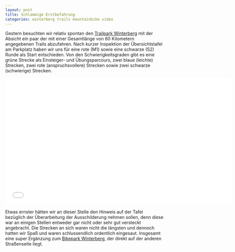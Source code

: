 ```yaml
---
layout: post
title: Schlammige Erstbefahrung
categories: winterberg trails mountainbike video
---
```


Gestern besuchten wir relativ spontan den [Trailpark Winterberg](http://www.trailpark-winterberg.de/) mit der Absicht ein paar der mit einer Gesamtlänge von 60 Kilometern angegebenen Trails abzufahren. Nach kurzer Inspektion der Übersichtstafel am Parkplatz haben wir uns für eine rote (M1) sowie eine schwarze (S2) Runde als Start entschieden. Von den Schwierigkeitsgraden gibt es eine grüne Strecke als Einsteiger- und Übungsparcours, zwei blaue (leichte) Strecken, zwei rote (anspruchsvollere) Strecken sowie zwei schwarze (schwierige) Strecken.

<div class="elastic-iframe"><iframe src="//player.vimeo.com/video/173235157?portrait=0&amp;color=f2b33d" width="720" height="405" frameborder="0" webkitallowfullscreen mozallowfullscreen allowfullscreen></iframe></div>

Etwas ernster hätten wir an dieser Stelle den Hinweis auf der Tafel bezüglich der Überarbeitung der Ausschilderung nehmen sollen, denn diese war an einigen Stellen entweder gar nicht oder sehr gut versteckt angebracht. Die Strecken an sich waren nicht die längsten und dennoch hatten wir Spaß und waren schlussendlich ordentlich eingesaut. Insgesamt eine super Ergänzung zum [Bikepark Winterberg](http://www.bikepark-winterberg.de), der direkt auf der anderen Straßenseite liegt.
